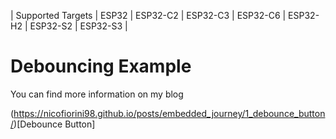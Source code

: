 | Supported Targets | ESP32 | ESP32-C2 | ESP32-C3 | ESP32-C6 | ESP32-H2 | ESP32-S2 | ESP32-S3 |

# Debouncing Example

You can find more information on my blog

(https://nicofiorini98.github.io/posts/embedded_journey/1_debounce_button/)[Debounce Button]

